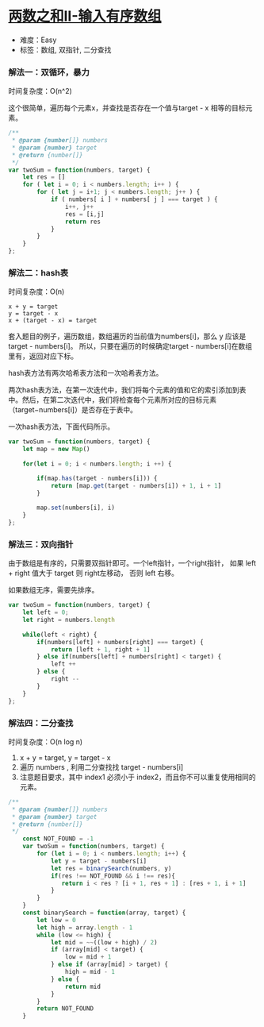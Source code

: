 # [两数之和II-输入有序数组](https://leetcode-cn.com/problems/two-sum-ii-input-array-is-sorted/)

- 难度：Easy
- 标签：数组, 双指针, 二分查找
### 解法一：双循环，暴力

时间复杂度：O(n^2)

这个很简单，遍历每个元素x，并查找是否存在一个值与target - x 相等的目标元素。
```js
/**
 * @param {number[]} numbers
 * @param {number} target
 * @return {number[]}
 */
var twoSum = function(numbers, target) {
    let res = []
    for ( let i = 0; i < numbers.length; i++ ) {
        for ( let j = i+1; j < numbers.length; j++ ) {
            if ( numbers[ i ] + numbers[ j ] === target ) {
                i++, j++
                res = [i,j]
                return res
            }
        }
    }
};
```

### 解法二：hash表

时间复杂度：O(n)
```
x + y = target
y = target - x
x + (target - x) = target
```
套入题目的例子，遍历数组，数组遍历的当前值为numbers[i]，那么 y 应该是 target - numbers[i]。
所以，只要在遍历的时候确定target - numbers[i]在数组里有，返回对应下标。

hash表方法有两次哈希表方法和一次哈希表方法。

两次hash表方法，在第一次迭代中，我们将每个元素的值和它的索引添加到表中。然后，在第二次迭代中，我们将检查每个元素所对应的目标元素（target−numbers[i]）是否存在于表中。

一次hash表方法，下面代码所示。
```js
var twoSum = function(numbers, target) {
    let map = new Map()
    
    for(let i = 0; i < numbers.length; i ++) {

        if(map.has(target - numbers[i])) {
            return [map.get(target - numbers[i]) + 1, i + 1]
        }
        
        map.set(numbers[i], i)
    }
};
```
### 解法三：双向指针

由于数组是有序的，只需要双指针即可。一个left指针，一个right指针， 如果 left + right 值大于 target 则 right左移动， 否则 left 右移。

如果数组无序，需要先排序。
```js
var twoSum = function(numbers, target) {
    let left = 0;
    let right = numbers.length
    
    while(left < right) {
        if(numbers[left] + numbers[right] === target) {
            return [left + 1, right + 1]
        } else if(numbers[left] + numbers[right] < target) {
            left ++
        } else {
            right --
        }
    }
};
```

### 解法四：二分查找

时间复杂度：O(n log n)

1. x + y = target, y = target - x
2. 遍历 numbers , 利用二分查找找 target - numbers[i]
3. 注意题目要求，其中 index1 必须小于 index2，而且你不可以重复使用相同的元素。

```js
/**
 * @param {number[]} numbers
 * @param {number} target
 * @return {number[]}
 */
    const NOT_FOUND = -1
    var twoSum = function(numbers, target) {
        for (let i = 0; i < numbers.length; i++) {
            let y = target - numbers[i]
            let res = binarySearch(numbers, y)
            if(res !== NOT_FOUND && i !== res){
               return i < res ? [i + 1, res + 1] : [res + 1, i + 1]
            }
        }
    }
    const binarySearch = function(array, target) {
        let low = 0
        let high = array.length - 1
        while (low <= high) {
            let mid = ~~((low + high) / 2)
            if (array[mid] < target) {
                low = mid + 1
            } else if (array[mid] > target) {
                high = mid - 1
            } else {
                return mid
            }
        }
        return NOT_FOUND
    }
```